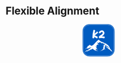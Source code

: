 # Flexible Alignment

<div align="center">
  <img src="https://raw.githubusercontent.com/k2-fsa/k2/master/docs/source/_static/logo.png" width=88>
